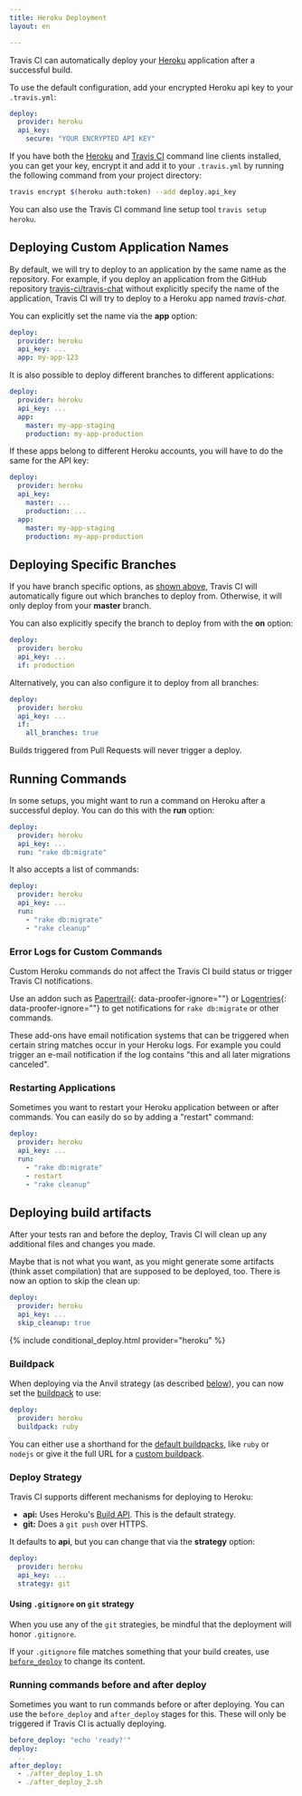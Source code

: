 ```yaml
---
title: Heroku Deployment
layout: en

---
```


<div id="toc"></div>

Travis CI can automatically deploy your [Heroku](https://www.heroku.com/) application after a successful build.

To use the default configuration, add your encrypted Heroku api key to your `.travis.yml`:

```yaml
deploy:
  provider: heroku
  api_key:
    secure: "YOUR ENCRYPTED API KEY"
```

If you have both the [Heroku](https://toolbelt.heroku.com/) and [Travis CI](https://github.com/travis-ci/travis.rb#readme) command line clients installed, you can get your key, encrypt it and add it to your `.travis.yml` by running the following command from your project directory:

```bash
travis encrypt $(heroku auth:token) --add deploy.api_key
```

You can also use the Travis CI command line setup tool `travis setup heroku`.

## Deploying Custom Application Names

By default, we will try to deploy to an application by the same name as the repository. For example, if you deploy an application from the GitHub repository [travis-ci/travis-chat](https://github.com/travis-ci/travis-chat) without explicitly specify the name of the application, Travis CI will try to deploy to a Heroku app named *travis-chat*.

You can explicitly set the name via the **app** option:

```yaml
deploy:
  provider: heroku
  api_key: ...
  app: my-app-123
```

It is also possible to deploy different branches to different applications:

```yaml
deploy:
  provider: heroku
  api_key: ...
  app:
    master: my-app-staging
    production: my-app-production
```

If these apps belong to different Heroku accounts, you will have to do the same for the API key:

```yaml
deploy:
  provider: heroku
  api_key:
    master: ...
    production: ...
  app:
    master: my-app-staging
    production: my-app-production
```

## Deploying Specific Branches

If you have branch specific options, as [shown above](#Deploying-Custom-Application-Names), Travis CI will automatically figure out which branches to deploy from. Otherwise, it will only deploy from your **master** branch.

You can also explicitly specify the branch to deploy from with the **on** option:

```yaml
deploy:
  provider: heroku
  api_key: ...
  if: production
```

Alternatively, you can also configure it to deploy from all branches:

```yaml
deploy:
  provider: heroku
  api_key: ...
  if:
    all_branches: true
```

Builds triggered from Pull Requests will never trigger a deploy.

## Running Commands

In some setups, you might want to run a command on Heroku after a successful deploy. You can do this with the **run** option:

```yaml
deploy:
  provider: heroku
  api_key: ...
  run: "rake db:migrate"
```

It also accepts a list of commands:

```yaml
deploy:
  provider: heroku
  api_key: ...
  run:
    - "rake db:migrate"
    - "rake cleanup"
```

### Error Logs for Custom Commands

Custom Heroku commands do not affect the Travis CI build status or trigger Travis CI notifications.

Use an addon such as [Papertrail](https://elements.heroku.com/addons/papertrail){: data-proofer-ignore=""} or [Logentries](https://elements.heroku.com/addons/logentries){: data-proofer-ignore=""} to get notifications for `rake db:migrate` or other commands.

These add-ons have email notification systems that can be triggered when certain string matches occur in your Heroku logs. For example you could trigger an e-mail notification if the log contains "this and all later migrations canceled".

### Restarting Applications

Sometimes you want to restart your Heroku application between or after commands. You can easily do so by adding a "restart" command:

```yaml
deploy:
  provider: heroku
  api_key: ...
  run:
    - "rake db:migrate"
    - restart
    - "rake cleanup"
```

## Deploying build artifacts

After your tests ran and before the deploy, Travis CI will clean up any additional files and changes you made.

Maybe that is not what you want, as you might generate some artifacts (think asset compilation) that are supposed to be deployed, too. There is now an option to skip the clean up:

```yaml
deploy:
  provider: heroku
  api_key: ...
  skip_cleanup: true
```

{% include conditional_deploy.html provider="heroku" %}

### Buildpack

When deploying via the Anvil strategy (as described [below](#Deploy-Strategy)), you can now set the [buildpack](https://devcenter.heroku.com/articles/buildpacks) to use:

```yaml
deploy:
  provider: heroku
  buildpack: ruby
```

You can either use a shorthand for the [default buildpacks](https://devcenter.heroku.com/articles/buildpacks#default-buildpacks), like `ruby` or `nodejs` or give it the full URL for a [custom buildpack](https://devcenter.heroku.com/articles/buildpacks#using-a-custom-buildpack).

### Deploy Strategy

Travis CI supports different mechanisms for deploying to Heroku:

- **api:** Uses Heroku's [Build API](https://devcenter.heroku.com/articles/build-and-release-using-the-api). This is the default strategy.
- **git:** Does a `git push` over HTTPS.

It defaults to **api**, but you can change that via the **strategy** option:

```yaml
deploy:
  provider: heroku
  api_key: ...
  strategy: git
```

#### Using `.gitignore` on `git` strategy

When you use any of the `git` strategies, be mindful that the deployment will
honor `.gitignore`.

If your `.gitignore` file matches something that your build creates, use
[`before_deploy`](#Running-commands-before-and-after-deploy) to change
its content.

### Running commands before and after deploy

Sometimes you want to run commands before or after deploying. You can use the `before_deploy` and `after_deploy` stages for this. These will only be triggered if Travis CI is actually deploying.

```yaml
before_deploy: "echo 'ready?'"
deploy:
  ..
after_deploy:
  - ./after_deploy_1.sh
  - ./after_deploy_2.sh
```
